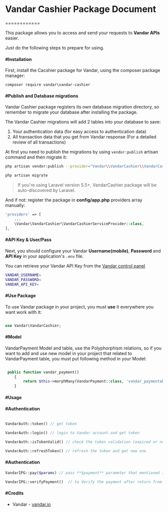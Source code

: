 # Vandar Cashier Package Document
============

This package allows you to access and send your requests to **Vandar APIs** easier.

Just do the following steps to prepare for using.



#### #Installation

First, install the Cacshier package for Vandar, using the composer package manager:

	composer require vandar\vandar-cashier



#### #Publish and Database migrations

Vandar Cashier package registers its own database migration directory, so remember to migrate your database after installing the package.

The Vandar Cashier migrations will add 2 tables into your database to save:
1. Your authentication data (for easy access to authentication data)
2. All transaction data that you get from Vandar response (For a detailed review of all transactions)



At first you need to publish the migrations by using `vendor:publish` artisan command and then migrate it:
```bash
php artisan vendor:publish --provider="Vandar\\VandarCashier\\VandarCashierServiceProvider" --tag=migrations

php artisan migrate
```

> If you're using Laravel version 5.5+, VandarCashier package will be auto-discovered by Laravel. 

And if not: register the package in **config/app.php** providers array manually:
```php
'providers' => [
	...
	\Vandar\VandarCashier\VandarCashierServiceProvider::class,
],
```



#### #API Key & User/Pass

Next, you should configure your Vandar **Username(mobile)**, **Password** and **API Key** in your application's `.env` file.

You can retrieve your Vandar API Key from the [Vandar control panel](https://dash.vandar.io/)


```bash
VANDAR_USERNAME=
VANDAR_PASSWORD=
VANDAR_API_KEY=
```



#### #Use Package
To use Vandar package in your project, you must **use** it everywhere you want work with it:

```php

use Vandar\VandarCashier;

```

#### #Model
VandarPayment Model and table, use the Polyphorphism relations, so if you want to add and use new model in your project that related to VandarPayment table, you must put following method in your Model:
```php

 public function vandar_payment()
    {
        return $this->morphMany(VandarPayment::class, 'vandar_paymentable');
    }

```

#### #**Usage**

#### #Authentication
```php

VandarAuth::token() // get token

VandarAuth::login() // login to Vandar account and get token

VandarAuth::isTokenValid() // check the token validation (expired or no?)

VandarAuth::refreshToken() // refresh the token and get new one

```

#### #Authentication
```php
VandarIPG::pay($params) // pass **$payment** parameter that mentioned in the Vandar Document to do the all payment process.

VandarIPG::verifyPayment()	// to Verify the payment after return from payment page, you must use this method in the {callback page} that you added its URL(callback_url) in your Vandar Account to verify and continue the transaction process 

```


#### #Credits

 - Vandar - [vandar.io](https://vandar.io)
